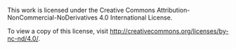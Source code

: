 This work is licensed under the Creative Commons Attribution-NonCommercial-NoDerivatives 4.0 International License. 

To view a copy of this license, visit http://creativecommons.org/licenses/by-nc-nd/4.0/.
